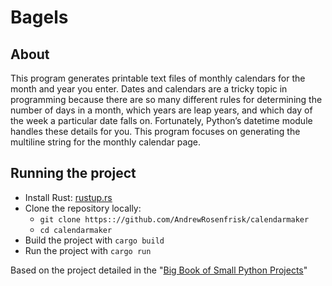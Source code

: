# Bagels

## About

This program generates printable text files of monthly calendars for the month and year you enter. 
Dates and calendars are a tricky topic in programming because there are so many different rules for 
determining the number of days in a month, which years are leap years, and which day of the week a 
particular date falls on. Fortunately, Python’s datetime module handles these details for you. This 
program focuses on generating the multiline string for the monthly calendar page.

## Running the project
* Install Rust: [rustup.rs](https://rustup.rs/)
* Clone the repository locally:
  * `git clone https:://github.com/AndrewRosenfrisk/calendarmaker`
  * `cd calendarmaker`
* Build the project with `cargo build`
* Run the project with `cargo run`

Based on the project detailed in the "[Big Book of Small Python Projects](https://inventwithpython.com/bigbookpython/project8.html)"
